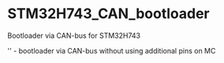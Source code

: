 # STM32H743_CAN_bootloader
Bootloader via CAN-bus for STM32H743

'' - bootloader via CAN-bus without using additional pins on MC
